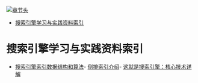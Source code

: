 [![章节头](https://parg.co/UGo)](https://parg.co/b4z) 
 - [搜索引擎学习与实践资料索引](#%E6%90%9C%E7%B4%A2%E5%BC%95%E6%93%8E%E5%AD%A6%E4%B9%A0%E4%B8%8E%E5%AE%9E%E8%B7%B5%E8%B5%84%E6%96%99%E7%B4%A2%E5%BC%95) 

# 搜索引擎学习与实践资料索引
- [搜索引擎索引数据结构和算法](http://www.hoohack.me/2016/05/09/datasture-and-algorithm-of-search-engine?hmsr=toutiao.io&utm_medium=toutiao.io&utm_source=toutiao.io)- [倒排索引介绍](http://www.cnblogs.com/fly1988happy/archive/2012/04/01/2429000.html)- [这就是搜索引擎：核心技术详解](https://drive.wps.cn/view/l/5b7984707cbb47d9b1b484d3a7cd92a6)
